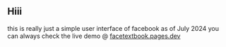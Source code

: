 ## Hiii 
this is really just a simple user interface of facebook as of July 2024 
you can always check the live demo @ [facetextbook.pages.dev](https://facetextbook.pages.dev/)
